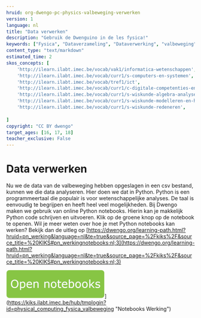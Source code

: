 ```yaml
---
hruid: org-dwengo-pc-physics-valbeweging-verwerken
version: 1
language: nl
title: "Data verwerken"
description: "Gebruik de Dwenguino in de les fysica!"
keywords: ["Fysica", "Dataverzameling", "Dataverwerking", "valbeweging", "Python", "modelleren"]
content_type: "text/markdown"
estimated_time: 2
skos_concepts: [
    'http://ilearn.ilabt.imec.be/vocab/vak1/informatica-wetenschappen', 
    'http://ilearn.ilabt.imec.be/vocab/curr1/s-computers-en-systemen',
    'http://ilearn.ilabt.imec.be/vocab/tref1/ict',
    'http://ilearn.ilabt.imec.be/vocab/curr1/c-digitale-competenties-en-mediawijsheid',
    'http://ilearn.ilabt.imec.be/vocab/curr1/s-wiskunde-algebra-analyse',
    'http://ilearn.ilabt.imec.be/vocab/curr1/s-wiskunde-modelleren-en-heuristiek',
    'http://ilearn.ilabt.imec.be/vocab/curr1/s-wiskunde-redeneren',

]
copyright: "CC BY dwengo"
target_ages: [16, 17, 18]
teacher_exclusive: False
---
```


# Data verwerken

Nu we de data van de valbeweging hebben opgeslagen in een csv bestand, kunnen we die data analyseren. Hier doen we dat in Python. Python is een programmeertaal die populair is voor wetenschappelijke analyses. De taal is eenvoudig te begrijpen en heeft heel veel mogelijkheden. Bij Dwengo maken we gebruik van online Python notebooks. Hierin kan je makkelijk Python code schrijven en uitvoeren. Klik op de groene knop op de notebook te openen. Wil je meer weten over hoe je met Python notebooks kan werken? Bekijk dan de uitleg op [https://dwengo.org/learning-path.html?hruid=pn_werking&language=nl&te=true&source_page=%2Fkiks%2F&source_title=%20KIKS#pn_werkingnotebooks;nl;3](https://dwengo.org/learning-path.html?hruid=pn_werking&language=nl&te=true&source_page=%2Fkiks%2F&source_title=%20KIKS#pn_werkingnotebooks;nl;3)

![](images/Knop.png "Knop")](https://kiks.ilabt.imec.be/hub/tmplogin?id=physical_computing_fysica_valbeweging "Notebooks Werking")

